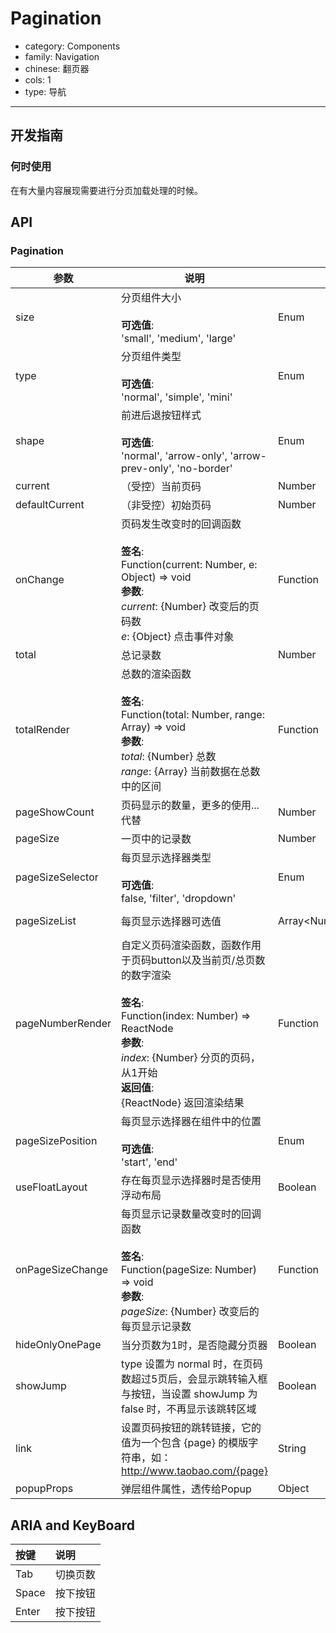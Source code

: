 # Pagination

-   category: Components
-   family: Navigation
-   chinese: 翻页器
-   cols: 1
-   type: 导航

---

## 开发指南

### 何时使用

在有大量内容展现需要进行分页加载处理的时候。

## API

### Pagination

| 参数               | 说明                                                                                                                                                                            | 类型                                | 默认值            |
| ---------------- | ----------------------------------------------------------------------------------------------------------------------------------------------------------------------------- | --------------------------------- | -------------- |
| size             | 分页组件大小<br><br>**可选值**:<br>'small', 'medium', 'large'                                                                                                                          | Enum                              | 'medium'       |
| type             | 分页组件类型<br><br>**可选值**:<br>'normal', 'simple', 'mini'                                                                                                                          | Enum                              | 'normal'       |
| shape            | 前进后退按钮样式<br><br>**可选值**:<br>'normal', 'arrow-only', 'arrow-prev-only', 'no-border'                                                                                            | Enum                              | 'normal'       |
| current          | （受控）当前页码                                                                                                                                                                      | Number                            | -              |
| defaultCurrent   | （非受控）初始页码                                                                                                                                                                     | Number                            | 1              |
| onChange         | 页码发生改变时的回调函数<br><br>**签名**:<br>Function(current: Number, e: Object) => void<br>**参数**:<br>_current_: {Number} 改变后的页码数<br>_e_: {Object} 点击事件对象                                 | Function                          | () => {}       |
| total            | 总记录数                                                                                                                                                                          | Number                            | 100            |
| totalRender      | 总数的渲染函数<br><br>**签名**:<br>Function(total: Number, range: Array) => void<br>**参数**:<br>_total_: {Number} 总数<br>_range_: {Array} 当前数据在总数中的区间                                    | Function                          | -              |
| pageShowCount    | 页码显示的数量，更多的使用...代替                                                                                                                                                            | Number                            | 5              |
| pageSize         | 一页中的记录数                                                                                                                                                                       | Number                            | 10             |
| pageSizeSelector | 每页显示选择器类型<br><br>**可选值**:<br>false, 'filter', 'dropdown'                                                                                                                      | Enum                              | false          |
| pageSizeList     | 每页显示选择器可选值                                                                                                                                                                    | Array&lt;Number>/Array&lt;Object> | [5, 10, 20]    |
| pageNumberRender | 自定义页码渲染函数，函数作用于页码button以及当前页/总页数的数字渲染<br><br>**签名**:<br>Function(index: Number) => ReactNode<br>**参数**:<br>_index_: {Number} 分页的页码，从1开始<br>**返回值**:<br>{ReactNode} 返回渲染结果<br> | Function                          | index => index |
| pageSizePosition | 每页显示选择器在组件中的位置<br><br>**可选值**:<br>'start', 'end'                                                                                                                              | Enum                              | 'start'        |
| useFloatLayout   | 存在每页显示选择器时是否使用浮动布局                                                                                                                                                            | Boolean                           | false          |
| onPageSizeChange | 每页显示记录数量改变时的回调函数<br><br>**签名**:<br>Function(pageSize: Number) => void<br>**参数**:<br>_pageSize_: {Number} 改变后的每页显示记录数                                                          | Function                          | () => {}       |
| hideOnlyOnePage  | 当分页数为1时，是否隐藏分页器                                                                                                                                                               | Boolean                           | false          |
| showJump         | type 设置为 normal 时，在页码数超过5页后，会显示跳转输入框与按钮，当设置 showJump 为 false 时，不再显示该跳转区域                                                                                                      | Boolean                           | true           |
| link             | 设置页码按钮的跳转链接，它的值为一个包含 {page} 的模版字符串，如：<http://www.taobao.com/{page}>                                                                                                           | String                            | -              |
| popupProps       | 弹层组件属性，透传给Popup                                                                                                                                                               | Object                            | -              |

## ARIA and KeyBoard

| 按键    | 说明   |
| :---- | :--- |
| Tab   | 切换页数 |
| Space | 按下按钮 |
| Enter | 按下按钮 |
